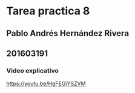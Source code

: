 # Tarea practica 8
## Pablo Andrés Hernández Rivera
## 201603191

### Video explicativo
https://youtu.be/HgFEGiYSZVM
